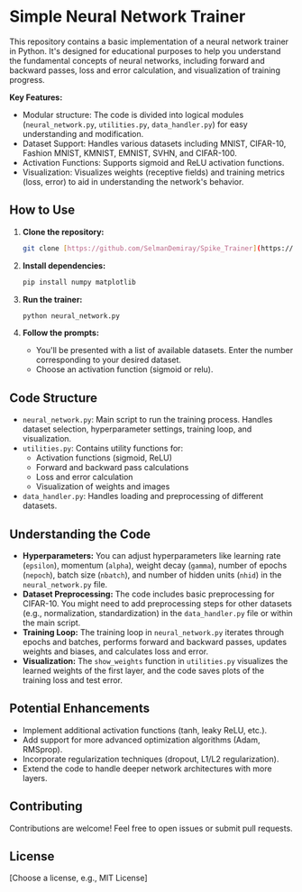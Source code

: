 # Simple Neural Network Trainer

This repository contains a basic implementation of a neural network trainer in Python. It's designed for educational purposes to help you understand the fundamental concepts of neural networks, including forward and backward passes, loss and error calculation, and visualization of training progress.

**Key Features:**

*   Modular structure: The code is divided into logical modules (`neural_network.py`, `utilities.py`, `data_handler.py`) for easy understanding and modification.
*   Dataset Support: Handles various datasets including MNIST, CIFAR-10, Fashion MNIST, KMNIST, EMNIST, SVHN, and CIFAR-100.
*   Activation Functions: Supports sigmoid and ReLU activation functions.
*   Visualization: Visualizes weights (receptive fields) and training metrics (loss, error) to aid in understanding the network's behavior.

## How to Use

1.  **Clone the repository:**
    ```bash
    git clone [https://github.com/SelmanDemiray/Spike_Trainer](https://github.com/SelmanDemiray/Spike_Trainer)
    ```

2.  **Install dependencies:**
    ```bash
    pip install numpy matplotlib
    ```

3.  **Run the trainer:**
    ```bash
    python neural_network.py
    ```

4.  **Follow the prompts:**
    *   You'll be presented with a list of available datasets. Enter the number corresponding to your desired dataset.
    *   Choose an activation function (sigmoid or relu).

## Code Structure

*   `neural_network.py`: Main script to run the training process. Handles dataset selection, hyperparameter settings, training loop, and visualization.
*   `utilities.py`: Contains utility functions for:
    *   Activation functions (sigmoid, ReLU)
    *   Forward and backward pass calculations
    *   Loss and error calculation
    *   Visualization of weights and images
*   `data_handler.py`: Handles loading and preprocessing of different datasets.

## Understanding the Code

*   **Hyperparameters:** You can adjust hyperparameters like learning rate (`epsilon`), momentum (`alpha`), weight decay (`gamma`), number of epochs (`nepoch`), batch size (`nbatch`), and number of hidden units (`nhid`) in the `neural_network.py` file.
*   **Dataset Preprocessing:** The code includes basic preprocessing for CIFAR-10. You might need to add preprocessing steps for other datasets (e.g., normalization, standardization) in the `data_handler.py` file or within the main script.
*   **Training Loop:** The training loop in `neural_network.py` iterates through epochs and batches, performs forward and backward passes, updates weights and biases, and calculates loss and error.
*   **Visualization:** The `show_weights` function in `utilities.py` visualizes the learned weights of the first layer, and the code saves plots of the training loss and test error.

## Potential Enhancements

*   Implement additional activation functions (tanh, leaky ReLU, etc.).
*   Add support for more advanced optimization algorithms (Adam, RMSprop).
*   Incorporate regularization techniques (dropout, L1/L2 regularization).
*   Extend the code to handle deeper network architectures with more layers.

## Contributing

Contributions are welcome! Feel free to open issues or submit pull requests.

## License

[Choose a license, e.g., MIT License]